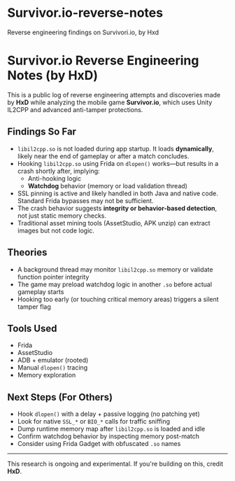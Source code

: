 # Survivor.io-reverse-notes
Reverse engineering findings on Survivori.io, by Hxd
# Survivor.io Reverse Engineering Notes (by HxD)

This is a public log of reverse engineering attempts and discoveries made by **HxD** while analyzing the mobile game **Survivor.io**, which uses Unity IL2CPP and advanced anti-tamper protections.

## Findings So Far

- `libil2cpp.so` is not loaded during app startup. It loads **dynamically**, likely near the end of gameplay or after a match concludes.
- Hooking `libil2cpp.so` using Frida on `dlopen()` works—but results in a crash shortly after, implying:
  - Anti-hooking logic
  - **Watchdog** behavior (memory or load validation thread)
- SSL pinning is active and likely handled in both Java and native code. Standard Frida bypasses may not be sufficient.
- The crash behavior suggests **integrity or behavior-based detection**, not just static memory checks.
- Traditional asset mining tools (AssetStudio, APK unzip) can extract images but not code logic.

## Theories

- A background thread may monitor `libil2cpp.so` memory or validate function pointer integrity
- The game may preload watchdog logic in another `.so` before actual gameplay starts
- Hooking too early (or touching critical memory areas) triggers a silent tamper flag

## Tools Used

- Frida
- AssetStudio
- ADB + emulator (rooted)
- Manual `dlopen()` tracing
- Memory exploration

## Next Steps (For Others)

- Hook `dlopen()` with a delay + passive logging (no patching yet)
- Look for native `SSL_*` or `BIO_*` calls for traffic sniffing
- Dump runtime memory map after `libil2cpp.so` is loaded and idle
- Confirm watchdog behavior by inspecting memory post-match
- Consider using Frida Gadget with obfuscated `.so` names

---

This research is ongoing and experimental. If you're building on this, credit **HxD**.
